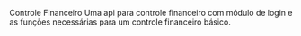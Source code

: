 Controle Financeiro
Uma api para controle financeiro com módulo de login e as funções necessárias para um controle financeiro básico.